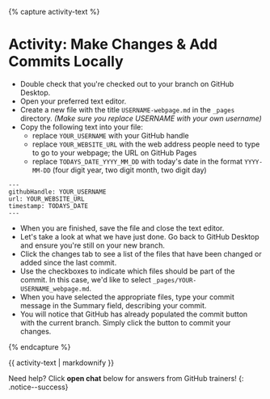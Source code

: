 {% capture activity-text %}

# Activity: Make Changes & Add Commits Locally

- Double check that you're checked out to your branch on GitHub Desktop.
- Open your preferred text editor.
- Create a new file with the title `USERNAME-webpage.md` in the `_pages` directory. _(Make sure you replace USERNAME with your own username)_
- Copy the following text into your file:
  - replace `YOUR_USERNAME` with your GitHub handle
  - replace `YOUR_WEBSITE_URL` with the web address people need to type to go to your webpage; the URL on GitHub Pages
  - replace `TODAYS_DATE_YYYY_MM_DD` with today's date in the format `YYYY-MM-DD` (four digit year, two digit month, two digit day)

```
---
githubHandle: YOUR_USERNAME
url: YOUR_WEBSITE_URL
timestamp: TODAYS_DATE
---
```

- When you are finished, save the file and close the text editor.
- Let's take a look at what we have just done. Go back to GitHub Desktop and ensure you're still on your new branch.
- Click the changes tab to see a list of the files that have been changed or added since the last commit.
- Use the checkboxes to indicate which files should be part of the commit. In this case, we'd like to select `_pages/YOUR-USERNAME_webpage.md`.
- When you have selected the appropriate files, type your commit message in the Summary field, describing your commit.
- You will notice that GitHub has already populated the commit button with the current branch. Simply click the button to commit your changes.

{% endcapture %}

<div class="notice--warning">
{{ activity-text | markdownify }}
</div>

Need help? Click **open chat** below for answers from GitHub trainers!
{: .notice--success}
